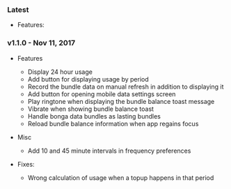 ### Latest

+ Features:

### v1.1.0 - Nov 11, 2017

+ Features
  - Display 24 hour usage
  - Add button for displaying usage by period
  - Record the bundle data on manual refresh in addition to displaying it
  - Add button for opening mobile data settings screen
  - Play ringtone when displaying the bundle balance toast message
  - Vibrate when showing bundle balance toast
  - Handle bonga data bundles as lasting bundles
  - Reload bundle balance information when app regains focus

+ Misc

  - Add 10 and 45 minute intervals in frequency preferences

+ Fixes:

  - Wrong calculation of usage when a topup happens in that period
